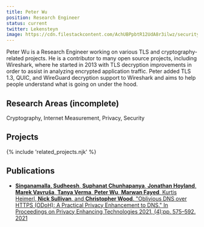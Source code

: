 ```yaml
---
title: Peter Wu
position: Research Engineer
status: current
twitter: Lekensteyn
image: https://cdn.filestackcontent.com/AchUBPpbtR12UdA8r3ilwz/security=policy:eyJleHBpcnkiOjIyMzA3NDg5OTAsImNhbGwiOlsicmVhZCIsImNvbnZlcnQiXSwiaGFuZGxlIjoiWXN0bFQ2SGVRZ2VWeW5yZHZLVzIifQ==,signature:cdb0c833e7631982fef2d17c63792db92100e5e570bdc53468d4e18afec66b44/cache=expiry:max/resize=w:600,h:600,fit:crop,align:faces/rotate=d:exif/YstlT6HeQgeVynrdvKW2
---
```

Peter Wu is a Research Engineer working on various TLS and cryptography-related projects. He is a contributor to many open source projects, including Wireshark, where he started in 2013 with TLS decryption improvements in order to assist in analyzing encrypted application traffic. Peter added TLS 1.3, QUIC, and WireGuard decryption support to Wireshark and aims to help people understand what is going on under the hood.

## Research Areas (incomplete)
Cryptography, Internet Measurement, Privacy, Security

## Projects
{% include 'related_projects.njk' %}

## Publications
* [**Singanamalla, Sudheesh**, **Suphanat Chunhapanya**, **Jonathan Hoyland**, **Marek Vavruša**, **Tanya Verma**, **Peter Wu**, **Marwan Fayed**, Kurtis Heimerl, **Nick Sullivan**, and **Christopher Wood**. "Oblivious DNS over HTTPS (ODoH): A Practical Privacy Enhancement to DNS." In Proceedings on Privacy Enhancing Technologies 2021, (4):pp. 575–592. 2021](https://www.petsymposium.org/2021/files/papers/issue4/popets-2021-0085.pdf)
